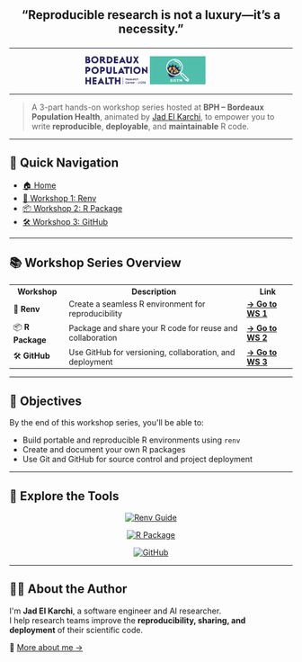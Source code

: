 <p align="center" style="font-size: 1.5em; font-weight: bold; margin-top: 20px;">
  “Reproducible research is not a luxury—it’s a necessity.”<br>
</p>

---

<div align="center">
    <img src="./assets/bph-logo.png" alt="BPH" height="50"/>
    <img src="./assets/sistm-logo.png" alt="SISTM" height="50" style="margin-right: 20px;"/>
</div>

---

> A 3-part hands-on workshop series hosted at **BPH – Bordeaux Population Health**, animated by [Jad El Karchi](https://www.linkedin.com/in/jad-el-karchi/), to empower you to write **reproducible**, **deployable**, and **maintainable** R code.

---

## 🔗 Quick Navigation

- [🏠 Home](./README.md)
- [🧪 Workshop 1: Renv](./ws1-renv.md)
- [📦 Workshop 2: R Package](./ws2-rpackage.md)
- [🛠️ Workshop 3: GitHub](./ws3-github.md)

---

## 📚 Workshop Series Overview

<table>
  <tr>
    <th>Workshop</th>
    <th>Description</th>
    <th>Link</th>
  </tr>
  <tr>
    <td>🧪 <b>Renv</b></td>
    <td>Create a seamless R environment for reproducibility</td>
    <td><a href="./ws1-renv.html"><strong>→ Go to WS 1</strong></a></td>
  </tr>
  <tr>
    <td>📦 <b>R Package</b></td>
    <td>Package and share your R code for reuse and collaboration</td>
    <td><a href="./ws2-rpackage.html"><strong>→ Go to WS 2</strong></a></td>
  </tr>
  <tr>
    <td>🛠️ <b>GitHub</b></td>
    <td>Use GitHub for versioning, collaboration, and deployment</td>
    <td><a href="./ws3-github.html"><strong>→ Go to WS 3</strong></a></td>
  </tr>
</table>

---

## 🎯 Objectives

By the end of this workshop series, you'll be able to:

- Build portable and reproducible R environments using `renv`
- Create and document your own R packages
- Use Git and GitHub for source control and project deployment

---

## 🧰 Explore the Tools

<div align="center">

[![Renv Guide](https://img.shields.io/badge/Workshop_1-Renv-276DC3?style=flat-square)](./ws1-renv.md)

[![R Package](https://img.shields.io/badge/Workshop-R_Package-green?style=for-the-badge&logo=r)](./ws2-rpackage.md)

[![GitHub](https://img.shields.io/badge/Workshop-GitHub-black?style=for-the-badge&logo=github)](./ws3-github.md)

</div>

---

## 👨‍💻 About the Author

I'm **Jad El Karchi**, a software engineer and AI researcher.  
I help research teams improve the **reproducibility, sharing, and deployment** of their scientific code.

🔗 [More about me →](https://www.linkedin.com/in/jad-el-karchi/)
